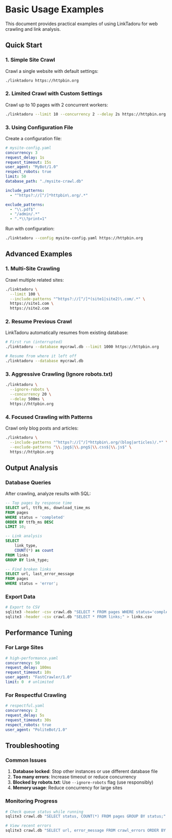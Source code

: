 # Basic Usage Examples

This document provides practical examples of using LinkTadoru for web crawling and link analysis.

## Quick Start

### 1. Simple Site Crawl

Crawl a single website with default settings:

```bash
./linktadoru https://httpbin.org
```

### 2. Limited Crawl with Custom Settings

Crawl up to 10 pages with 2 concurrent workers:

```bash
./linktadoru --limit 10 --concurrency 2 --delay 2s https://httpbin.org
```

### 3. Using Configuration File

Create a configuration file:

```yaml
# mysite-config.yaml
concurrency: 3
request_delay: 1s
request_timeout: 15s
user_agent: "MyBot/1.0"
respect_robots: true
limit: 50
database_path: "./mysite-crawl.db"

include_patterns:
  - "^https?://[^/]*httpbin\.org/.*"

exclude_patterns:
  - "\\.pdf$"
  - "/admin/.*"
  - ".*\\?print=1"
```

Run with configuration:

```bash
./linktadoru --config mysite-config.yaml https://httpbin.org
```

## Advanced Examples

### 1. Multi-Site Crawling

Crawl multiple related sites:

```bash
./linktadoru \
  --limit 100 \
  --include-patterns "^https?://[^/]*(site1|site2)\.com/.*" \
  https://site1.com \
  https://site2.com
```

### 2. Resume Previous Crawl

LinkTadoru automatically resumes from existing database:

```bash
# First run (interrupted)
./linktadoru --database mycrawl.db --limit 1000 https://httpbin.org

# Resume from where it left off
./linktadoru --database mycrawl.db
```

### 3. Aggressive Crawling (Ignore robots.txt)

```bash
./linktadoru \
  --ignore-robots \
  --concurrency 20 \
  --delay 500ms \
  https://httpbin.org
```

### 4. Focused Crawling with Patterns

Crawl only blog posts and articles:

```bash
./linktadoru \
  --include-patterns "^https?://[^/]*httpbin\.org/(blog|articles)/.*" \
  --exclude-patterns "\\.jpg$|\\.png$|\\.css$|\\.js$" \
  https://httpbin.org
```


## Output Analysis

### Database Queries

After crawling, analyze results with SQL:

```sql
-- Top pages by response time
SELECT url, ttfb_ms, download_time_ms 
FROM pages 
WHERE status = 'completed'
ORDER BY ttfb_ms DESC 
LIMIT 10;

-- Link analysis
SELECT 
    link_type,
    COUNT(*) as count
FROM links 
GROUP BY link_type;

-- Find broken links
SELECT url, last_error_message
FROM pages 
WHERE status = 'error';
```

### Export Data

```bash
# Export to CSV
sqlite3 -header -csv crawl.db "SELECT * FROM pages WHERE status='completed';" > pages.csv
sqlite3 -header -csv crawl.db "SELECT * FROM links;" > links.csv
```

## Performance Tuning

### For Large Sites

```yaml
# high-performance.yaml
concurrency: 50
request_delay: 100ms
request_timeout: 10s
user_agent: "FastCrawler/1.0"
limit: 0  # unlimited
```

### For Respectful Crawling

```yaml
# respectful.yaml
concurrency: 2
request_delay: 5s
request_timeout: 30s
respect_robots: true
user_agent: "PoliteBot/1.0"
```

## Troubleshooting

### Common Issues

1. **Database locked**: Stop other instances or use different database file
2. **Too many errors**: Increase timeout or reduce concurrency
3. **Blocked by robots.txt**: Use `--ignore-robots` flag (use responsibly)
4. **Memory usage**: Reduce concurrency for large sites

### Monitoring Progress

```bash
# Check queue status while running
sqlite3 crawl.db "SELECT status, COUNT(*) FROM pages GROUP BY status;"

# View recent errors
sqlite3 crawl.db "SELECT url, error_message FROM crawl_errors ORDER BY occurred_at DESC LIMIT 5;"
```